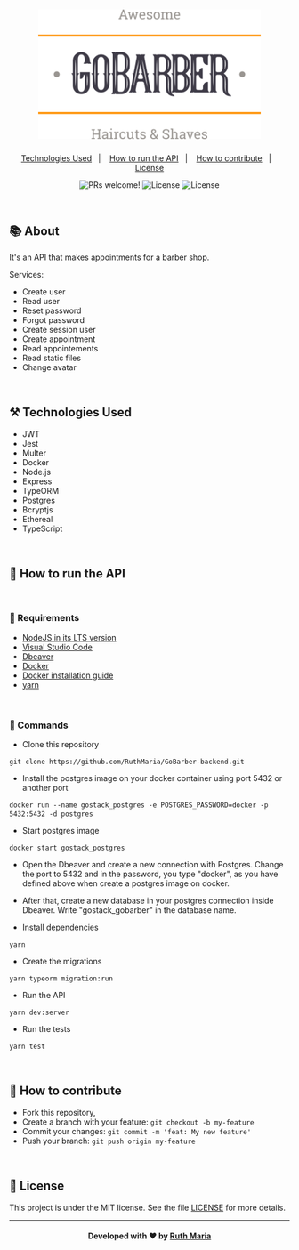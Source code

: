<h1 align="center">
  <a href="https://github.com/csorlandi/nodejs-concepts">
    <img alt="Logo GoBarber" src="./assets/logo.svg" width="400px" />
  </a>
</h1>

<p align="center">
  <a href="#technologies">Technologies Used</a>&nbsp;&nbsp;&nbsp;|&nbsp;&nbsp;&nbsp;
  <a href="#run">How to run the API</a>&nbsp;&nbsp;&nbsp;|&nbsp;&nbsp;&nbsp;
  <a href="#contribute">How to contribute</a>&nbsp;&nbsp;&nbsp;|&nbsp;&nbsp;&nbsp;
  <a href="#license">License</a>
</p>

<p align="center">
 <img src="https://img.shields.io/static/v1?label=PRs&message=welcome&color=FF9000&labelColor=000000" alt="PRs welcome!" />

  <img alt="License" src="https://img.shields.io/badge/Made%20by-Ruth%20Maria-FF9000">

  <img alt="License" src="https://img.shields.io/static/v1?label=license&message=MIT&color=FF9000&labelColor=000000">
</p>

<br>

## :books: About

It's an API that makes appointments for a barber shop.

Services:

-   Create user
-   Read user
-   Reset password
-   Forgot password
-   Create session user
-   Create appointment
-   Read appointements
-   Read static files
-   Change avatar

<a id="technologies"></a><br>

## ⚒️ Technologies Used

-   JWT
-   Jest
-   Multer
-   Docker
-   Node.js
-   Express
-   TypeORM
-   Postgres
-   Bcryptjs
-   Ethereal
-   TypeScript

<a id="run"></a><br>

## 🚀 How to run the API

<br>

### :small_orange_diamond: Requirements

-   [NodeJS in its LTS version](https://nodejs.org/en/download/)
-   [Visual Studio Code](https://code.visualstudio.com/download)
-   [Dbeaver](https://dbeaver.io/download/)
-   [Docker](https://www.docker.com/get-started)
-   [Docker installation guide](https://www.notion.so/Instalando-Docker-6290d9994b0b4555a153576a1d97bee2)
-   [yarn](https://classic.yarnpkg.com/en/docs/install/#windows-stable)

<br>

### :small_orange_diamond: Commands

-   Clone this repository

```
git clone https://github.com/RuthMaria/GoBarber-backend.git
```

-   Install the postgres image on your docker container using port 5432 or another port

```
docker run --name gostack_postgres -e POSTGRES_PASSWORD=docker -p 5432:5432 -d postgres
```

-   Start postgres image

```
docker start gostack_postgres
```

-   Open the Dbeaver and create a new connection with Postgres. Change the port to 5432 and in the password, you type "docker", as you have defined above when create a postgres image on docker.

-   After that, create a new database in your postgres connection inside Dbeaver. Write "gostack_gobarber" in the database name.

-   Install dependencies

```
yarn
```

-   Create the migrations

```
yarn typeorm migration:run
```

-   Run the API

```
yarn dev:server
```

-   Run the tests

```
yarn test
```

<br>

## 🎯 How to contribute

-   Fork this repository,
-   Create a branch with your feature: `git checkout -b my-feature`
-   Commit your changes: `git commit -m 'feat: My new feature'`
-   Push your branch: `git push origin my-feature`

<a id="license"></a><br>

## :memo: License

This project is under the MIT license. See the file [LICENSE](LICENSE) for more details.

---

<h4 align="center">
    Developed with ❤️ by <a href="https://www.linkedin.com/in/ruth-maria-9b256071/" target="_blank">Ruth Maria</a>
</h4>
